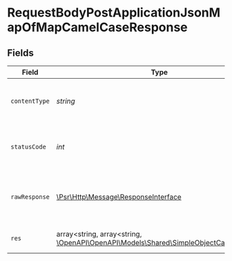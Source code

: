 # RequestBodyPostApplicationJsonMapOfMapCamelCaseResponse


## Fields

| Field                                                                                                                              | Type                                                                                                                               | Required                                                                                                                           | Description                                                                                                                        | Example                                                                                                                            |
| ---------------------------------------------------------------------------------------------------------------------------------- | ---------------------------------------------------------------------------------------------------------------------------------- | ---------------------------------------------------------------------------------------------------------------------------------- | ---------------------------------------------------------------------------------------------------------------------------------- | ---------------------------------------------------------------------------------------------------------------------------------- |
| `contentType`                                                                                                                      | *string*                                                                                                                           | :heavy_check_mark:                                                                                                                 | HTTP response content type for this operation                                                                                      |                                                                                                                                    |
| `statusCode`                                                                                                                       | *int*                                                                                                                              | :heavy_check_mark:                                                                                                                 | HTTP response status code for this operation                                                                                       |                                                                                                                                    |
| `rawResponse`                                                                                                                      | [\Psr\Http\Message\ResponseInterface](https://www.php-fig.org/psr/psr-7/#33-psrhttpmessageresponseinterface)                       | :heavy_check_mark:                                                                                                                 | Raw HTTP response; suitable for custom response parsing                                                                            |                                                                                                                                    |
| `res`                                                                                                                              | array<string, array<string, [\OpenAPI\OpenAPI\Models\Shared\SimpleObjectCamelCase](../../Models/Shared/SimpleObjectCamelCase.md)>> | :heavy_minus_sign:                                                                                                                 | OK                                                                                                                                 | {"mapElem1":{"subMapElem1":"...","subMapElem2":"..."},"mapElem2":{"subMapElem1":"...","subMapElem2":"..."}}                        |